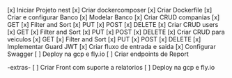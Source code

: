 
[x] Iniciar Projeto nest
[x] Criar dockercomposer
[x] Criar Dockerfile
[x] Criar e configurar Banco
[x] Modelar Banco
[x] Criar CRUD companias
    [x] GET
        [x] Filter and Sort
    [x] PUT
    [x] POST
    [x] DELETE
[x] Criar CRUD users
    [x] GET
        [x] Filter and Sort
    [x] PUT
    [x] POST
    [x] DELETE
[x] Criar CRUD para veiculos
    [x] GET
        [x] Filter and Sort
    [x] PUT
    [x] POST
    [x] DELETE
[x] Implementar Guard JWT
[x] Criar fluxo de entrada e saida
[x] Configurar Swagger
[ ] Deploy na gcp e fly.io
[ ] Criar endpoints de Report

-extras-
[ ] Criar Front com suporte a relatorios
[ ] Deploy na gcp e fly.io